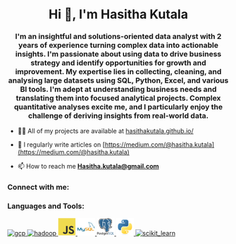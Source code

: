 <h1 align="center">Hi 👋, I'm Hasitha Kutala</h1>
<h3 align="center">I'm an insightful and solutions-oriented data analyst with 2 years of experience turning complex data into actionable insights. I'm passionate about using data to drive business strategy and identify opportunities for growth and improvement. My expertise lies in collecting, cleaning, and analysing large datasets using SQL, Python, Excel, and various BI tools. I'm adept at understanding business needs and translating them into focused analytical projects. Complex quantitative analyses excite me, and I particularly enjoy the challenge of deriving insights from real-world data.</h3>

- 👨‍💻 All of my projects are available at [hasithakutala.github.io/](hasithakutala.github.io/)

- 📝 I regularly write articles on [https://medium.com/@hasitha.kutala](https://medium.com/@hasitha.kutala)

- 📫 How to reach me **Hasitha.kutala@gmail.com**

<h3 align="left">Connect with me:</h3>
<p align="left">
</p>

<h3 align="left">Languages and Tools:</h3>
<p align="left"> <a href="https://cloud.google.com" target="_blank" rel="noreferrer"> <img src="https://www.vectorlogo.zone/logos/google_cloud/google_cloud-icon.svg" alt="gcp" width="40" height="40"/> </a> <a href="https://hadoop.apache.org/" target="_blank" rel="noreferrer"> <img src="https://www.vectorlogo.zone/logos/apache_hadoop/apache_hadoop-icon.svg" alt="hadoop" width="40" height="40"/> </a> <a href="https://developer.mozilla.org/en-US/docs/Web/JavaScript" target="_blank" rel="noreferrer"> <img src="https://raw.githubusercontent.com/devicons/devicon/master/icons/javascript/javascript-original.svg" alt="javascript" width="40" height="40"/> </a> <a href="https://www.mysql.com/" target="_blank" rel="noreferrer"> <img src="https://raw.githubusercontent.com/devicons/devicon/master/icons/mysql/mysql-original-wordmark.svg" alt="mysql" width="40" height="40"/> </a> <a href="https://www.postgresql.org" target="_blank" rel="noreferrer"> <img src="https://raw.githubusercontent.com/devicons/devicon/master/icons/postgresql/postgresql-original-wordmark.svg" alt="postgresql" width="40" height="40"/> </a> <a href="https://www.python.org" target="_blank" rel="noreferrer"> <img src="https://raw.githubusercontent.com/devicons/devicon/master/icons/python/python-original.svg" alt="python" width="40" height="40"/> </a> <a href="https://scikit-learn.org/" target="_blank" rel="noreferrer"> <img src="https://upload.wikimedia.org/wikipedia/commons/0/05/Scikit_learn_logo_small.svg" alt="scikit_learn" width="40" height="40"/> </a> </p>
